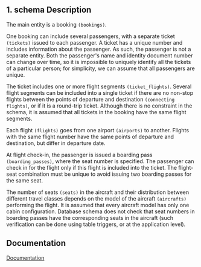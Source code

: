 ## 1. **schema Description**

The main entity is a booking `(bookings)`.

One booking can include several passengers, with a separate ticket `(tickets)` issued to each passenger. A ticket has a unique number and includes information about the passenger. As such, the passenger is not a separate entity. Both the passenger's name and identity document number can change over time, so it is impossible to uniquely identify all the tickets of a particular person; for simplicity, we can assume that all passengers are unique.

The ticket includes one or more flight segments `(ticket_flights)`. Several flight segments can be included into a single ticket if there are no non-stop flights between the points of departure and destination `(connecting flights)`, or if it is a round-trip ticket. Although there is no constraint in the schema, it is assumed that all tickets in the booking have the same flight segments.

Each flight `(flights)` goes from one airport `(airports)` to another. Flights with the same flight number have the same points of departure and destination, but differ in departure date.

At flight check-in, the passenger is issued a boarding pass `(boarding_passes)`, where the seat number is specified. The passenger can check in for the flight only if this flight is included into the ticket. The flight-seat combination must be unique to avoid issuing two boarding passes for the same seat.

The number of seats `(seats)` in the aircraft and their distribution between different travel classes depends on the model of the aircraft `(aircrafts)` performing the flight. It is assumed that every aircraft model has only one cabin configuration. Database schema does not check that seat numbers in boarding passes have the corresponding seats in the aircraft (such verification can be done using table triggers, or at the application level).



## Documentation

[Documentation](https://linktodocumentation)


